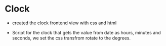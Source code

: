 # Clock

- created the clock frontend view with css and html

- Script for the clock that gets the value from date as hours, minutes and seconds, we set the css transfrom rotate to the degrees.